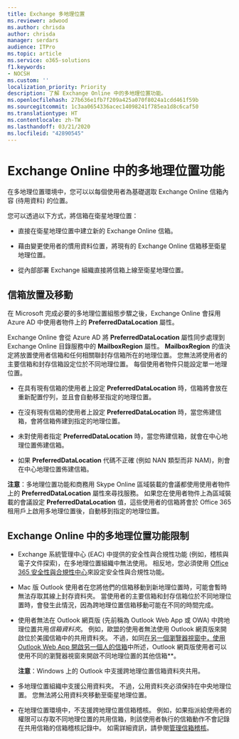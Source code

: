 ```yaml
---
title: Exchange 多地理位置
ms.reviewer: adwood
ms.author: chrisda
author: chrisda
manager: serdars
audience: ITPro
ms.topic: article
ms.service: o365-solutions
f1.keywords:
- NOCSH
ms.custom: ''
localization_priority: Priority
description: 了解 Exchange Online 中的多地理位置功能。
ms.openlocfilehash: 27b636e1fb7f209a425a070f8024a1cdd461f59b
ms.sourcegitcommit: 1c3aa0654336acec14098241f785ea1d8c6caf50
ms.translationtype: HT
ms.contentlocale: zh-TW
ms.lasthandoff: 03/21/2020
ms.locfileid: "42890545"
---
```

# <a name="multi-geo-capabilities-in-exchange-online"></a>Exchange Online 中的多地理位置功能

在多地理位置環境中，您可以以每個使用者為基礎選取 Exchange Online 信箱內容 (待用資料) 的位置。

您可以透過以下方式，將信箱在衛星地理位置：

- 直接在衛星地理位置中建立新的 Exchange Online 信箱。

- 藉由變更使用者的慣用資料位置，將現有的 Exchange Online 信箱移至衛星地理位置。

- 從內部部署 Exchange 組織直接將信箱上線至衛星地理位置。

## <a name="mailbox-placement-and-moves"></a>信箱放置及移動

在 Microsoft 完成必要的多地理位置組態步驟之後，Exchange Online 會採用 Azure AD 中使用者物件上的 **PreferredDataLocation** 屬性。

Exchange Online 會從 Azure AD 將 **PreferredDataLocation** 屬性同步處理到 Exchange Online 目錄服務中的 **MailboxRegion** 屬性。 **MailboxRegion** 的值決定將放置使用者信箱和任何相關聯封存信箱所在的地理位置。 您無法將使用者的主要信箱和封存信箱設定位於不同地理位置。 每個使用者物件只能設定單一地理位置。

- 在具有現有信箱的使用者上設定 **PreferredDataLocation** 時，信箱將會放在重新配置佇列，並且會自動移至指定的地理位置。

- 在沒有現有信箱的使用者上設定 **PreferredDataLocation** 時，當您佈建信箱，會將信箱佈建到指定的地理位置。

- 未對使用者指定 **PreferredDataLocation** 時，當您佈建信箱，就會在中心地理位置佈建信箱。

- 如果 **PreferredDataLocation** 代碼不正確 (例如 NAN 類型而非 NAM)，則會在中心地理位置佈建信箱。

**注意**：多地理位置功能和商務用 Skype Online 區域裝載的會議都使用使用者物件上的 **PreferredDataLocation** 屬性來尋找服務。 如果您在使用者物件上為區域裝載的會議設定 **PreferredDataLocation** 值，這些使用者的信箱將會於 Office 365 租用戶上啟用多地理位置後，自動移到指定的地理位置。

## <a name="feature-limitations-for-multi-geo-in-exchange-online"></a>Exchange Online 中的多地理位置功能限制

- Exchange 系統管理中心 (EAC) 中提供的安全性與合規性功能 (例如，稽核與電子文件探索)，在多地理位置組織中無法使用。 相反地，您必須使用 [Office 365 安全性與合規性中心](https://support.office.com/article/7e696a40-b86b-4a20-afcc-559218b7b1b8)來設定安全性與合規性功能。

- Mac 版 Outlook 使用者在您將他們的信箱移動到新地理位置時，可能會暫時無法存取其線上封存資料夾。 當使用者的主要信箱和封存信箱位於不同地理位置時，會發生此情況，因為跨地理位置信箱移動可能在不同的時間完成。

- 使用者無法在 Outlook 網頁版 (先前稱為 Outlook Web App 或 OWA) 中跨地理位置共用*信箱資料夾*。 例如，歐盟的使用者無法使用 Outlook 網頁版來開啟位於美國信箱中的共用資料夾。 不過，如同[在另一個瀏覽器視窗中，使用 Outlook Web App 開啟另一個人的信箱](https://support.office.com/article/A909AD30-E413-40B5-A487-0EA70B763081#__toc372210362)中所述，Outlook 網頁版使用者可以使用不同的瀏覽器視窗來開啟不同地理位置的其他信箱**。

  **注意**：Windows 上的 Outlook 中支援跨地理位置信箱資料夾共用。

- 多地理位置組織中支援公用資料夾。 不過，公用資料夾必須保持在中央地理位置。 您無法將公用資料夾移動至衛星地理位置。

- 在地理位置環境中，不支援跨地理位置信箱稽核。 例如，如果指派給使用者的權限可以存取不同地理位置的共用信箱，則該使用者執行的信箱動作不會記錄在共用信箱的信箱稽核記錄中。 如需詳細資訊，請參閱[管理信箱稽核](https://docs.microsoft.com/microsoft-365/compliance/enable-mailbox-auditing?view=o365-worldwide)。
